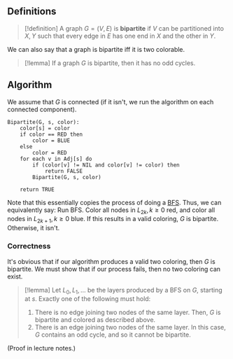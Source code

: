 
## Definitions

>[!definition]
>A graph $G=(V, E)$ is **bipartite** if $V$ can be partitioned into $X, Y$ such that every edge in $E$ has one end in $X$ and the other in $Y$.

We can also say that a graph is bipartite iff it is two colorable. 

>[!lemma]
>If a graph $G$ is bipartite, then it has no odd cycles.

## Algorithm

We assume that $G$ is connected (if it isn't, we run the algorithm on each connected component). 

```
Bipartite(G, s, color):
	color[s] = color
	if color == RED then
		color = BLUE
	else
		color = RED
	for each v in Adj[s] do
		if (color[v] != NIL and color[v] != color) then
			return FALSE
		Bipartite(G, s, color)

	return TRUE
```

Note that this essentially copies the process of doing a [BFS](Graph%20Traversals.md#Breadth-First%20Search%20(BFS)). Thus, we can equivalently say: Run BFS. Color all nodes in $L_{2k}, k\geq 0$ red, and color all nodes in $L_{2k+1}, k\geq 0$ blue. If this results in a valid coloring, $G$ is bipartite. Otherwise, it isn't.

### Correctness

It's obvious that if our algorithm produces a valid two coloring, then $G$ is bipartite. We must show that if our process fails, then no two coloring can exist.

>[!lemma]
>Let $L_0, L_1, \dots$ be the layers produced by a BFS on $G$, starting at $s$. Exactly one of the following must hold:
>1. There is no edge joining two nodes of the same layer. Then, $G$ is bipartite and colored as described above.
>2. There is an edge joining two nodes of the same layer. In this case, $G$ contains an odd cycle, and so it cannot be bipartite.

(Proof in lecture notes.)